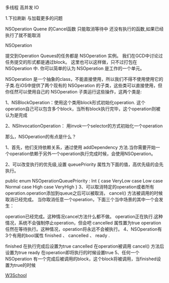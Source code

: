 多线程 高并发
IO

1.下拉刷新 与加载更多的问题 

NSOperation Quene   的Cancel函数 只能取消等待中 还没有执行的函数,如果已经执行了就不能取消


NSOperation

提交到Operation Queues的任务都是 NSOperation 实例。 我们在GCD中讨论过任务提交的形式都是通过block。 这里也可以这样做，只不过打包在 NSOperation 中. 你可以简单的认为 NSOperation 是工作的一个单元。

NSOperation 是一个抽象的class，不能直接使用，所以我们不得不使用使用它的子类.在iOS中提供了两个现有的 NSOperation 的子类，这些类可以直接使用，但你任然可以使用自己的 NSOperation 子类运行这些操作，这两个类是:

1、NSBlockOperation：使用这个类用block形式初始化operation. 这个operation自己可以包含多个block，当所有block执行完毕，这个operation则被认为是完成

2、NSInvocationOperation： 用invok一个selector的方式初始化一个operation

那么，NSOperation的有点是什么？

1、首先，他们支持依赖关系，通过使用 addDependency 方法.当你需要开始一个operation依赖于另外一个operation执行完成时候，会使用NSOperation。


2、可以改变执行的优先级,设置 queuePriority 属性为下面的值，高优先级的会先执行。

public enum NSOperationQueuePriority : Int {
   case VeryLow
   case Low
   case Normal
   case High
   case VeryHigh
}
3、可以取消特定的operation或者所有operation.operation添加到queue之后可以被取消， cancel() 方法被调用的时候取消已经完成。 当你取消任意一个operation，下面三个当中场景的其中一个会发生：

operation已经完成。这种情况cancel方法什么都不做。
operation正在执行.这种情况，系统不会强制停止operation，但会吧 cancelled 属性置为true
operation任然在等待执行。这种情况，operation将永远不会被执行。
4、NSOperation有3个有用的bool属性 finished 、 cancelled 、 ready .

finished 在执行完成后设置为true
cancelled 在operation被调用 cancel() 方法后设置为true
ready 在operation即将执行的时候设置true
5、任何一个 NSOperation 有一个完成后被调用的block，这个block将被调用，当finished设置为true的时候


<a href="http://www.w3school.com.cn">W3School</a>
